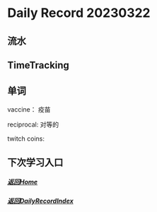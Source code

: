 
Daily Record 20230322
=====================

## 流水



## TimeTracking



## 单词

vaccine： 疫苗

reciprocal: 对等的

twitch coins: 

## 下次学习入口



##### [返回Home](../../../README.md)



##### [返回DailyRecordIndex](../index.md)


